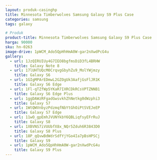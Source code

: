 ```yaml
---
layout: produk-casinghp
title: Minnesota Timberwolves Samsung Galaxy S9 Plus Case
categories: samsung
tags: galaxy

# Produk
product-title: Minnesota Timberwolves Samsung Galaxy S9 Plus Case
harga: 90000
sku: hn-0263
image-drive: 1pWCM_Ado5QpHhHmA0W-gar2nXwdPcG4u
gallery:
  - url: 1JzQIRUIUy4G7IEO8bgfmsDiD3fL4BRHW
    title: Galaxy Note 8
  - url: 17lUHTUQcM0CrqvgGbyhZu9_MolYWjmzy
    title: Galaxy S6
  - url: 1GIgMPArEDmwL2GZOgUk3AafjGsFlJR1K
    title: Galaxy S6 Edge
  - url: 1Fl-qTZfWp5YKaR7IXRCDkRCsVPTZNNB1
    title: Galaxy S6 Edge Plus
  - url: 1ggDAWzRFgadGwsvkhZhNetkg0dWzphi3
    title: Galaxy S7
  - url: 1WtQWVnbyzPdzmqfNbYtGhOiPtSVEJeEP
    title: Galaxy S7 Edge
  - url: 11wO_gpEmhJVUNYkbY6QBLiqfsyEFrRuJ
    title: Galaxy S8
  - url: 1XBVNS7iVUUbfX8x_NQr5Zduh6R3843D0
    title: Galaxy S8 Plus
  - url: 18P_qQvwBdWdrSdfYjYGo4Ia7pBsHPSCj
    title: Galaxy S9
  - url: 1pWCM_Ado5QpHhHmA0W-gar2nXwdPcG4u
    title: Galaxy S9 Plus
---
```

